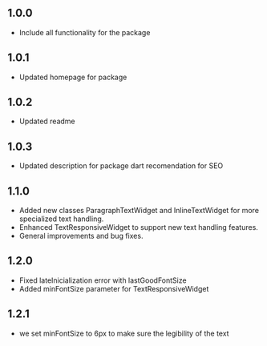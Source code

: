 ## 1.0.0

* Include all functionality for the package

## 1.0.1

* Updated homepage for package

## 1.0.2

* Updated readme

## 1.0.3

* Updated description for package dart recomendation for SEO

## 1.1.0

* Added new classes ParagraphTextWidget and InlineTextWidget for more specialized text handling.
* Enhanced TextResponsiveWidget to support new text handling features.
* General improvements and bug fixes.

## 1.2.0

* Fixed lateInicialization error with lastGoodFontSize
* Added minFontSize parameter for TextResponsiveWidget 

## 1.2.1

* we set minFontSize to 6px to make sure the legibility of the text